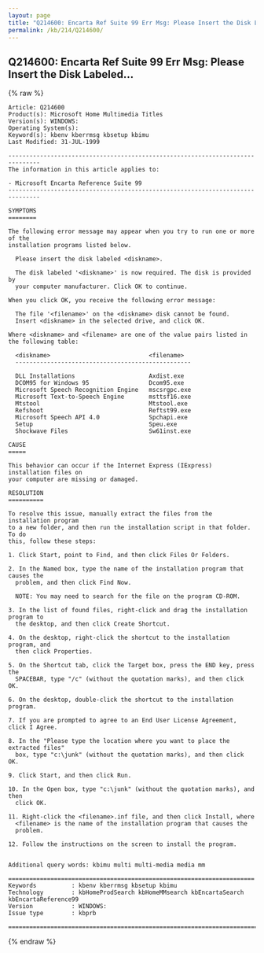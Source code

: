 ```yaml
---
layout: page
title: "Q214600: Encarta Ref Suite 99 Err Msg: Please Insert the Disk Labeled..."
permalink: /kb/214/Q214600/
---
```


## Q214600: Encarta Ref Suite 99 Err Msg: Please Insert the Disk Labeled...

{% raw %}

	Article: Q214600
	Product(s): Microsoft Home Multimedia Titles
	Version(s): WINDOWS:
	Operating System(s): 
	Keyword(s): kbenv kberrmsg kbsetup kbimu
	Last Modified: 31-JUL-1999
	
	-------------------------------------------------------------------------------
	The information in this article applies to:
	
	- Microsoft Encarta Reference Suite 99 
	-------------------------------------------------------------------------------
	
	SYMPTOMS
	========
	
	The following error message may appear when you try to run one or more of the
	installation programs listed below.
	
	  Please insert the disk labeled <diskname>.
	
	  The disk labeled '<diskname>' is now required. The disk is provided by
	  your computer manufacturer. Click OK to continue.
	
	When you click OK, you receive the following error message:
	
	  The file '<filename>' on the <diskname> disk cannot be found.
	  Insert <diskname> in the selected drive, and click OK.
	
	Where <diskname> and <filename> are one of the value pairs listed in
	the following table:
	
	  <diskname>                            <filename>
	  --------------------------------------------------
	
	  DLL Installations                     Axdist.exe
	  DCOM95 for Windows 95                 Dcom95.exe
	  Microsoft Speech Recognition Engine   mscsrgpc.exe
	  Microsoft Text-to-Speech Engine       msttsf16.exe
	  Mtstool                               Mtstool.exe
	  Refshoot                              Reftst99.exe
	  Microsoft Speech API 4.0              Spchapi.exe
	  Setup                                 Speu.exe
	  Shockwave Files                       Sw61inst.exe
	
	CAUSE
	=====
	
	This behavior can occur if the Internet Express (IExpress) installation files on
	your computer are missing or damaged.
	
	RESOLUTION
	==========
	
	To resolve this issue, manually extract the files from the installation program
	to a new folder, and then run the installation script in that folder. To do
	this, follow these steps:
	
	1. Click Start, point to Find, and then click Files Or Folders.
	
	2. In the Named box, type the name of the installation program that causes the
	  problem, and then click Find Now.
	
	  NOTE: You may need to search for the file on the program CD-ROM.
	
	3. In the list of found files, right-click and drag the installation program to
	  the desktop, and then click Create Shortcut.
	
	4. On the desktop, right-click the shortcut to the installation program, and
	  then click Properties.
	
	5. On the Shortcut tab, click the Target box, press the END key, press the
	  SPACEBAR, type "/c" (without the quotation marks), and then click OK.
	
	6. On the desktop, double-click the shortcut to the installation program.
	
	7. If you are prompted to agree to an End User License Agreement, click I Agree.
	
	8. In the "Please type the location where you want to place the extracted files"
	  box, type "c:\junk" (without the quotation marks), and then click OK.
	
	9. Click Start, and then click Run.
	
	10. In the Open box, type "c:\junk" (without the quotation marks), and then
	  click OK.
	
	11. Right-click the <filename>.inf file, and then click Install, where
	  <filename> is the name of the installation program that causes the
	  problem.
	
	12. Follow the instructions on the screen to install the program.
	
	
	Additional query words: kbimu multi multi-media media mm
	
	======================================================================
	Keywords          : kbenv kberrmsg kbsetup kbimu 
	Technology        : kbHomeProdSearch kbHomeMMsearch kbEncartaSearch kbEncartaReference99
	Version           : WINDOWS:
	Issue type        : kbprb
	
	=============================================================================
	

{% endraw %}
